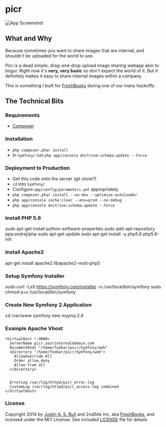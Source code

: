 picr
====

![App Screenshot](http://i.imgur.com/LsVPJWi.png)

What and Why
------------

Because sometimes you want to share images that are internal, and shouldn't be uploaded for the world to see.

Picr is a dead simple, drag-and-drop upload image sharing webapp akin to Imgur. Right now it's __very, very basic__ so don't expect the world of it. But it definitely makes it easy to share internal images within a company.

This is something I built for [FreshBooks](https://www.freshbooks.com/) during one of our many hackoffs.

The Technical Bits
------------------

### Requirements ###
- [Composer](https://getcomposer.org)

### Installation ###
- `php composer.phar install`
- In `Symfony/` run `php app/console doctrine:schema:update --force`

### Deployment to Production ###
- Get this code onto the server (git clone?)
- `cd` into `Symfony/`
- Configure `app/config/parameters.yml` appropriately
- `php composer.phar install --no-dev --optimize-autoloader`
- `php app/console cache:clear --env=prod --no-debug`
- `php app/console doctrine:schema:update --force`

### Install PHP 5.6
 sudo apt-get install python-software-properties
 sudo add-apt-repository ppa:ondrej/php
 sudo apt-get update
 sudo apt-get install -y php5.6 php5.6-intl


### Install Apache2
 apt-get install apache2 libapache2-mod-php5
 
 ### Setup Symfony Installer
 sudo curl -LsS https://symfony.com/installer -o /usr/local/bin/symfony
 sudo chmod a+x /usr/local/bin/symfony 
 
 ### Create New Symfony 2 Application
 cd /var/www
 symfony new myproj 2.8
 
 ### Example Apache Vhost ###

```
<VirtualHost *:9080>
  ServerName picr.yourinternaldomain.com
  DocumentRoot "/home/foobar/picr/Symfony/web"
  <Directory "/home/foobar/picr/Symfony/web">
    AllowOverride All
    Order allow,deny
    Allow from all
  </Directory>


  ErrorLog /var/log/httpd/picr_error.log
  CustomLog /var/log/httpd/picr_access.log combined
</VirtualHost>
```

### License ###

Copyright 2014 by [Justin A. S. Bull](https://www.justinbull.ca) and 2ndSite Inc. aka [FreshBooks](https://www.freshbooks.com), and licensed under the MIT License. See included
[LICENSE](LICENSE) file for details
